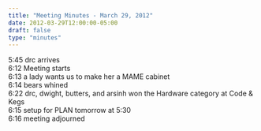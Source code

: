 ```yaml
---
title: "Meeting Minutes - March 29, 2012"
date: 2012-03-29T12:00:00-05:00
draft: false
type: "minutes"
---
```


5:45 drc arrives<br />
6:12 Meeting starts<br />
6:13 a lady wants us to make her a MAME cabinet<br />
6:14 bears whined<br />
6:22 drc, dwight, butters, and arsinh won the Hardware category at Code & Kegs<br />
6:15 setup for PLAN tomorrow at 5:30<br />
6:16 meeting adjourned